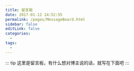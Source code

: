 ```yaml
---
title: 留言板
date: 2017-01-12 14:52:55
permalink: /pages/MessageBoard.html
sidebar: false
editLink: false
categories:
  -
tags:
  -
---
```


::: tip
这里是留言板，有什么想对博主说的话，就写在下面吧
:::
